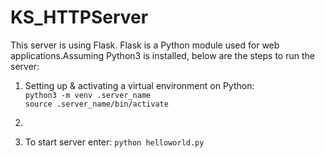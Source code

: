 # KS_HTTPServer 

This server is using Flask. Flask is a Python module used for web applications.Assuming Python3 is installed, below are the steps to run the server: 
1. Setting up & activating a virtual environment on Python:    
```python3 -m venv .server_name```  
```source .server_name/bin/activate```  

2. 
3. To start server enter: ```python helloworld.py```